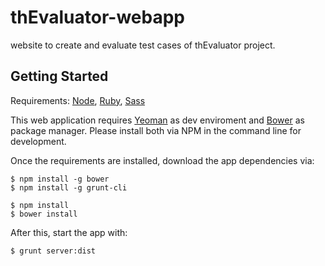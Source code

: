 thEvaluator-webapp
==================

website to create and evaluate test cases of thEvaluator project.

## Getting Started

Requirements: [Node](https://github.com/joyent/node/wiki/Installation#installing-without-building), [Ruby](http://www.ruby-lang.org/en/downloads/), [Sass](http://sass-lang.com/download.html)

This web application requires [Yeoman](http://yeoman.io/) as dev enviroment and [Bower](http://bower.io/)
as package manager. Please install both via NPM in the command line for development.

Once the requirements are installed, download the app dependencies via:

```shell
$ npm install -g bower
$ npm install -g grunt-cli

$ npm install
$ bower install
```

After this, start the app with:

```shell
$ grunt server:dist
```